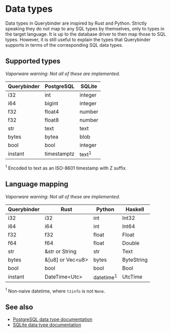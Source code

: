 # Data types

Data types in Querybinder are inspired by Rust and Python. Strictly speaking
they do not map to any <abbr>SQL</abbr> types by themselves, only to types in
the target language. It is up to the database driver to then map those to
<abbr>SQL</abbr> types. However, it is still useful to explain the types that
Querybinder supports in terms of the corresponding <abbr>SQL</abbr> data types.

## Supported types

_Vaporware warning: Not all of these are implemented._

| Querybinder | PostgreSQL    | SQLite                   |
|-------------|---------------|--------------------------|
| i32         | int           | integer                  |
| i64         | bigint        | integer                  |
| f32         | float4        | number                   | <!-- TODO: Confirm -->
| f32         | float8        | number                   |
| str         | text          | text                     |
| bytes       | bytea         | blob                     |
| bool        | bool          | integer                  |
| instant     | timestamptz   | text<sup>1</sup> |

<sup>1</sup> Encoded to text as an <abbr>ISO-8601</abbr> timestamp with Z
suffix.

## Language mapping

_Vaporware warning: Not all of these are implemented._

| Querybinder | Rust                   | Python                         | Haskell      |
|-------------|------------------------|--------------------------------|--------------|
| i32         | i32                    | int                            | Int32        |
| i64         | i64                    | int                            | Int64        |
| f32         | f32                    | float                          | Float        |
| f64         | f64                    | float                          | Double       |
| str         | &str or String         | str                            | Text         |
| bytes       | &[u8] or Vec&lt;u8&gt; | bytes                          | ByteString   |
| bool        | bool                   | bool                           | Bool         |
| instant     | DateTime&lt;Utc&gt;    | datetime<sup>1</sup>           | UtcTime      |

<sup>1</sup> Non-naive datetime, where `tzinfo` is not `None`.

## See also

 * [PostgreSQL data type documentation](https://www.postgresql.org/docs/current/datatype.html)
 * [SQLite data type documentation](https://www.sqlite.org/datatype3.html)
